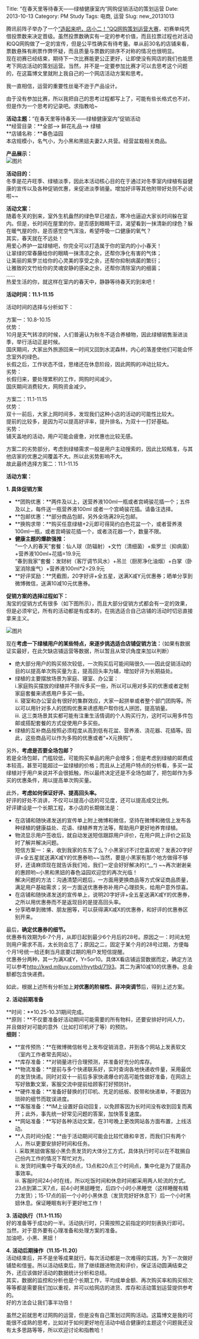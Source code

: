 Title: “在春天里等待春天——绿植健康室内”网购促销活动的策划运营
Date: 2013-10-13
Category: PM Study
Tags: 电商, 运营
Slug: new_20131013


腾讯前阵子举办了一个[“造起来吧，店小二！”QQ网购策划运营大赛](http://ecc.tencent.com/campus/)，初赛单纯凭借投票数来决定晋级。虽然投票数确实有一定的参考价值，而且拉票过程也对活动和QQ网购做了一定的宣传，但是公平性确实有待考量。单从前30名的店铺来看，票数悬殊有刷票作弊怀疑，而且质量与票数的排序不对称的情况也很明显。  
现在初赛已经结束，期待下一次比赛能更公正更好，让即使没有网店的我们也能思考下网店活动的策划运营。当然，并不是一定要参加比赛才可以去思考这个问题的，在这篇博文里就附上我自己的一个网店活动方案和思考。  

我一直相信，运营的重要性丝毫不逊于产品设计。

由于没有参加比赛，所以我把自己的思考过程都写上了，可能有些长格式也不对，但是作为一个思考的记录吧。求指教哈~



**活动主题：**“在春天里等待春天——绿植健康室内”促销活动  
**经营目录：**全部--> 鲜花礼品--> 绿植  
**店铺名称：**春色溢园  
本店规模小，名气小，为小黑和黑妞夫妻2人共营。经营盆栽相关商品。

**产品展示：**  
![图片](https://lh6.googleusercontent.com/-RaQ_UGVeToY/UlorjvVABFI/AAAAAAAAADk/JnVlXJm03RE/w746-h209-no/%25E4%25BA%25A7%25E5%2593%2581%25E5%25B1%2595%25E7%25A4%25BA.jpg "产品展示")

**活动目的：**  
冬季是花卉旺季、绿植淡季，因此本活动核心目的在于通过对冬季室内绿植有益健康的宣传以及各种促销优惠，来促进淡季销量。增加好评等其他附带好处则不必说啦~~

**活动文案：**  
随着冬天的到来，室外生机盎然的绿色早已褪去，寒冷也逼迫大家长时间躲在室内。但是，长时间在屋里的你，是否感到眼睛干涩，渴望看到一抹清新的绿色？躲在暖气屋的你，是否感觉空气浑浊，希望呼吸一口健康的氧气？  
其实，春天就在不远处！  
用爱心养护一盆绿植吧，你完全可以打造属于你的室内的小小春天！  
让翠绿的常春藤给你的眼睛一抹清凉之余，还帮你净化有害的气体；  
让美丽的紫罗兰给你的心灵美的享受之余，还帮你抑制病菌的繁衍；  
让雅致的文竹给你的灵魂安静的感染之余，还帮你清除室内的细菌；  
……  
热爱生活的你，就这样在室内的春天中，静静等待春天的到来吧！  

**活动时间：11.1-11.15**  

活动时间的选择与分析如下： 

方案一：10.8-10.15  
优势：  
10月是天气转凉的时候，人们普遍认为秋冬不适合养植物，因此绿植销售渐进淡季，举行活动正是时候。    
国庆期间，大家出外旅游回来一时间又回到水泥森林，内心的落差使他们可能会怀念室外的绿色。  
长假之后，工作状态不佳，思绪还在休息阶段，因此网购的冲动比较大。  
劣势：  
长假归来，要处理累积的工作，网购时间减少。  
国庆期间消费较大，网购资金减少。  

方案二：11.1-11.15  
优势：  
双十一前后，大家上网时间多，发现我们这种小店的活动的可能性比较大。  
提前的比较多，是因为可以提高好评率，提升排名，为双十一打好基础。  
劣势：  
铺天盖地的活动，用户可能会疲惫，对优惠也比较无感。  

方案二的劣势部分，考虑到绿植需求一般是用户主动搜索的，因此比较精准，与其他店家的优惠之间覆盖不大。所以此劣势影响不大。  
故此最终选择方案二：11.1-11.15  


**活动方案：**  

**1.	具体促销方案**  

+ **团购优惠：**两件及以上，送营养液100ml一瓶或者宫崎骏花插一个；五件及以上，每件送一瓶营养液100ml 或者一个宫崎骏花插。请备注选择。
+ **包邮优惠：**部分商品包邮，另外全场满29元包邮。
+ **换购求带：**购买任意绿植+2元即可得简约白色花盆一个，或者营养液100ml一瓶，或者宫崎骏花插一个，或者浇花器一个，数量不限。
+ **健康主题的爆款强推：**  
   “一个人的春天”套餐：仙人球（防辐射）+文竹（清细菌）+紫罗兰（抑病菌）+营养液100ml+花插=19.9元  
   “春到我家”套餐：发财树（客厅调节风水）+吊兰（厨房净化油烟）+白掌（卧室消除废气）+营养液100ml*2=29.9元  
+ **好评奖励：**凭截图，20字好评+全五星，送满X减Y元优惠券；晒单分享到微博微信，送满10减10元优惠券。

**促销方案的选择过程如下：**  
淘宝的促销方式有很多（如下图所示），而且大部分促销方式都会有一定的效果，但是必须牢记，所有的活动都是有成本的，在挑选适合自己店铺的活动时切忌直接拿来主义。  

![图片](https://lh3.googleusercontent.com/-UUHMlhoE-tc/UlorjsObAbI/AAAAAAAAADo/Pj4mADZPYIM/w1044-h393-no/%25E5%25B8%25B8%25E8%25A7%2581%25E7%25BD%2591%25E5%25BA%2597%25E4%25BF%2583%25E9%2594%2580%25E6%2596%25B9%25E5%25BC%258F.jpg "网店促销方式")

现在**考虑一下绿植用户的某些特点，来逐步挑选适合店铺促销方法：**（如果有数据证实最好，在此欠缺店铺运营等数据，所以暂且从常识角度来加以判断）  

+ 绝大部分用户的购买频次较低，一次购买后可能间隔很久——因此促销活动的目的以提高单次购买量为主，提高回头率为辅，增加好评为长期益处。
+ 绿植的主要摆放场景为家庭、寝室、办公室：  
	i.家庭购买摆放的绿植并不排斥多买一些，所以可以用对多买的优惠或者定制家庭套餐来诱惑用户多买一些。  
	ii.	寝室和办公室会有很好的集群效应，大家一起拼单或者整个部门团购等。所以可以用针对多人的团购优惠来诱惑用户帮你找人拼团，提高销量。  
	iii.	这三类场景其实都可能有注重生活情调的个人购买行为，这时可以用多件包邮或搭配套餐的方式促使用户多买些。  
+ 绿植的互补商品按照必须程度从高到低有花盆、营养液、浇花器、花插等。因此，这些商品可以作为多购的优惠或者“+X元换购”。

另外，**考虑是否要全场包邮？**  
若是全场包邮，门槛较低，可能购买单品的用户会增多；但是考虑到绿植的邮费成本较高，甚至可能超过一盆绿植的价格；而且从上述用户特点的分析看，多买一盆绿植对于用户来说并不会很抵触，所以最终决定还是不全场包邮了，把包邮作为多买的优惠条件，用以提高单次购买量。  

此外，**考虑如何保证好评、提高回头率。**  
好评的好处不消讲，不仅可以提高小店的可见度，还可以提高成交比例。  
好评建设是一个长期工程，本小店的长期做法是：  

+ 在店铺和随快递发送的宣传单上附上微博和微信，坚持在微博和微信上发布各种绿植的健康益处、花语、绿植养育方法等，帮助用户更好地养育绿植。
+ 物流显示用户签收后，就自动发送短信跟踪用户评价，在用户网上评价之前及时了解并解决问题。  
	短信方案一：亲，收到我家的东东了么？小黑家讨不讨您喜欢呢？发表20字好评+全五星就送满X减Y的优惠券哟~~当然，要是小黑家有那个地方做得不够好，还请麻烦现在就告诉我们哈，我们一定会好好解决的(*^__^*) ~~再次谢谢亲的惠顾哟~小黑和黑妞的春色溢园欢迎您的再次光临！  
	解决问题的方法：沟通清楚问题后，一方面用更换商品等方式保证商品质量，满足用户基础需求；另一方面送优惠券弥补用户心理损失，给用户意外惊喜。
+ 在店铺和随快递发送的宣传单上，说明20字好评+全五星送满X减Y的优惠券，之所以用优惠券而不是返现目的是提高回头率。
+ 分享晒单到微博、朋友圈等，可以获得满X减X的优惠券，和好评的优惠券区别开来。

最后，**确定优惠券的细节。**  
优惠券有效期为6-7个月，从即日起到最少6个月后的28号。原因之一：时间太短则用户需求不高，太长则会忘了；原因之二，固定于某个月的28号过期，方便每个月1号统一给还剩当月底要过期的用户发短信提醒。  
优惠券分两种，其一为满X减Y，Y=5or10。具体X看店铺运营数据而定，确定方法可以参考<http://kwd.mlbuy.com/rhyytbd/7193>。其二为满10减10的优惠券。总金额都包含快递费。  

如此，根据上述所有分析加上**对优惠的阶梯性、非冲突调节**后，得到上述方案。

**2.	活动前期准备**

**时间：**10.25-10.31期间完成。  
**原则：**不仅要准备好活动期间可能需要的所有物料，还要安排好时间人力，并且做好对可能的意外（比如打印机坏了等）的预防。  
**细则：**

+ **宣传预热：**在微博微信帐号上发布促销消息，并到各个网站上发表软文（室内工作者常去网站）。
+ **库存准备：**对销量进行合理预测，并准备好充分的库存。
+ **物流准备：**提前与多个快递联系好，实时查询各地快递收件量，采用最优的发货快递。同时对双十一前后多家快递爆仓的高可能性做好准备，在网店上写好致歉文案，客服交流中提前给顾客打好预防针。
+ **硬件准备：**准备好替换的打印机、充足的纸板、胶带和快递单，不要因为琐碎的细节而耽误进度。
+ **客服准备：**IM上设置好自动回复，以免顾客因为长时间没有收到回复而离开；此外，事先统一好常见问题的答案，加快答复速度。
+ **网站准备：**写好各种活动文案，在31号晚上更改网站各方面布置，上线活动。
+ **人员时间分配：**由于活动期间可能会比较忙碌和辛苦，而我们只有两个人，所以更要安排好时间和任务。  
	i.	采取黑妞做客服小黑负责发货的大体分工方式，具体执行时可以在不耽搁自己份内工作的情况下帮忙对方。  
	ii.	发货时间集中于每天的8点，13点和20点三个时间点，集中化是为了提高办事效率。  
	iii.	客服时间24小时在线，所以吃饭时间和休息时间都采用两人轮流的方式。23点到第二天7点，前4小时黑妞睡觉，后四个小时小黑睡觉（这样睡醒有精力发货）；15-17点的前一个小时小黑休息（发货完好好休息下）后一个小时黑妞休息。保证睡眠有利于更好地工作！

**3.	活动执行（11.1-11.15）**  
好的准备等于成功的一半。活动执行时，只需按照之前指定的时刻表执行即可。  
当然，对于意外要有心理准备和处理方案的准备。  
加油吧，小黑、黑妞！  

**4.	活动后期操作（11.15-11.20）**  
活动结束后，并不是坐等成果就行。每次活动都是一次难得的实践，为下一次做好铺垫和借鉴。所以活动结束后，除了继续跟进物流和评价，保证活动圆满结束之外，还应该做好活动的数据统计分析和总结。  
其实，数据的监控和分析也是个长期工作，平均成单金额、再次购买率和购买频次等等都是需要我们加以重视，并可以给网店的进货、库存和活动策划运营提供参考的。  
好的方法会让我们事半功倍！  


虽然之前就思考过网购的运营，但是没有自己策划过网购活动。这篇博文是我的可能很不成熟的思考，比如对于如何更好地在活动中结合健康的主题这个问题我还没有太多思路等等，所以欢迎讨论和指教哈！

